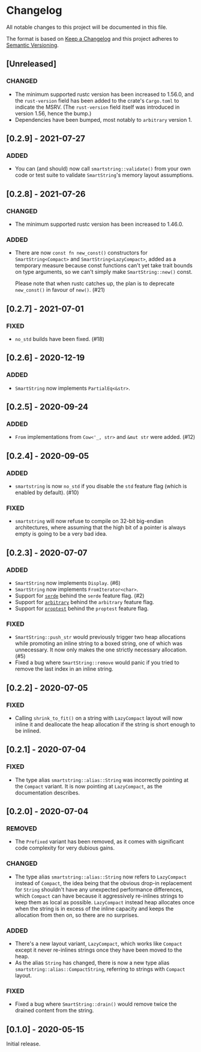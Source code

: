 # Changelog

All notable changes to this project will be documented in this file.

The format is based on [Keep a Changelog](http://keepachangelog.com/en/1.0.0/) and this project
adheres to [Semantic Versioning](http://semver.org/spec/v2.0.0.html).

## [Unreleased]

### CHANGED

-   The minimum supported rustc version has been increased to 1.56.0, and the `rust-version` field
    has been added to the crate's `Cargo.toml` to indicate the MSRV. (The `rust-version` field
    itself was introduced in version 1.56, hence the bump.)
-   Dependencies have been bumped, most notably to `arbitrary` version 1.

## [0.2.9] - 2021-07-27

### ADDED

-   You can (and should) now call `smartstring::validate()` from your own code or test suite to
    validate `SmartString`'s memory layout assumptions.

## [0.2.8] - 2021-07-26

### CHANGED

-   The minimum supported rustc version has been increased to 1.46.0.

### ADDED

-   There are now `const fn new_const()` constructors for `SmartString<Compact>` and
    `SmartString<LazyCompact>`, added as a temporary measure because const functions can't yet take
    trait bounds on type arguments, so we can't simply make `SmartString::new()` const.

    Please note that when rustc catches up, the plan is to deprecate `new_const()` in favour of
    `new()`. (#21)

## [0.2.7] - 2021-07-01

### FIXED

-   `no_std` builds have been fixed. (#18)

## [0.2.6] - 2020-12-19

### ADDED

-   `SmartString` now implements `PartialEq<&str>`.

## [0.2.5] - 2020-09-24

### ADDED

-   `From` implementations from `Cow<'_, str>` and `&mut str` were added. (#12)

## [0.2.4] - 2020-09-05

### ADDED

-   `smartstring` is now `no_std` if you disable the `std` feature flag (which is enabled by
    default). (#10)

### FIXED

-   `smartstring` will now refuse to compile on 32-bit big-endian architectures, where assuming that
    the high bit of a pointer is always empty is going to be a very bad idea.

## [0.2.3] - 2020-07-07

### ADDED

-   `SmartString` now implements `Display`. (#6)
-   `SmartString` now implements `FromIterator<char>`.
-   Support for [`serde`](https://serde.rs/) behind the `serde` feature flag. (#2)
-   Support for [`arbitrary`](https://crates.io/crates/arbitrary) behind the `arbitrary` feature
    flag.
-   Support for [`proptest`](https://crates.io/crates/proptest) behind the `proptest` feature flag.

### FIXED

-   `SmartString::push_str` would previously trigger two heap allocations while promoting an inline
    string to a boxed string, one of which was unnecessary. It now only makes the one strictly
    necessary allocation. (#5)
-   Fixed a bug where `SmartString::remove` would panic if you tried to remove the last index in an
    inline string.

## [0.2.2] - 2020-07-05

### FIXED

-   Calling `shrink_to_fit()` on a string with `LazyCompact` layout will now inline it and
    deallocate the heap allocation if the string is short enough to be inlined.

## [0.2.1] - 2020-07-04

### FIXED

-   The type alias `smartstring::alias::String` was incorrectly pointing at the `Compact` variant.
    It is now pointing at `LazyCompact`, as the documentation describes.

## [0.2.0] - 2020-07-04

### REMOVED

-   The `Prefixed` variant has been removed, as it comes with significant code complexity for very
    dubious gains.

### CHANGED

-   The type alias `smartstring::alias::String` now refers to `LazyCompact` instead of `Compact`,
    the idea being that the obvious drop-in replacement for `String` shouldn't have any unexpected
    performance differences, which `Compact` can have because it aggressively re-inlines strings to
    keep them as local as possible. `LazyCompact` instead heap allocates once when the string is in
    excess of the inline capacity and keeps the allocation from then on, so there are no surprises.

### ADDED

-   There's a new layout variant, `LazyCompact`, which works like `Compact` except it never
    re-inlines strings once they have been moved to the heap.
-   As the alias `String` has changed, there is now a new type alias
    `smartstring::alias::CompactString`, referring to strings with `Compact` layout.

### FIXED

-   Fixed a bug where `SmartString::drain()` would remove twice the drained content from the string.

## [0.1.0] - 2020-05-15

Initial release.
